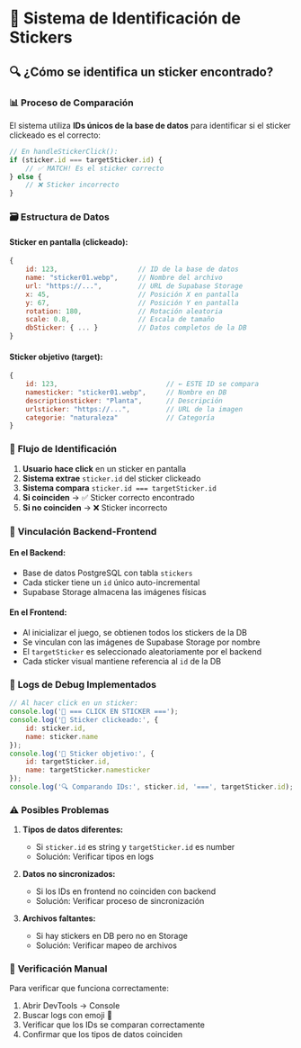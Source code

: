# 🎯 Sistema de Identificación de Stickers

## 🔍 ¿Cómo se identifica un sticker encontrado?

### 📊 **Proceso de Comparación**

El sistema utiliza **IDs únicos de la base de datos** para identificar si el sticker clickeado es el correcto:

```javascript
// En handleStickerClick():
if (sticker.id === targetSticker.id) {
    // ✅ MATCH! Es el sticker correcto
} else {
    // ❌ Sticker incorrecto
}
```

### 🗃️ **Estructura de Datos**

#### **Sticker en pantalla (clickeado):**
```javascript
{
    id: 123,                    // ID de la base de datos
    name: "sticker01.webp",     // Nombre del archivo
    url: "https://...",         // URL de Supabase Storage
    x: 45,                      // Posición X en pantalla
    y: 67,                      // Posición Y en pantalla
    rotation: 180,              // Rotación aleatoria
    scale: 0.8,                 // Escala de tamaño
    dbSticker: { ... }          // Datos completos de la DB
}
```

#### **Sticker objetivo (target):**
```javascript
{
    id: 123,                           // ← ESTE ID se compara
    namesticker: "sticker01.webp",     // Nombre en DB
    descriptionsticker: "Planta",      // Descripción
    urlsticker: "https://...",         // URL de la imagen
    categorie: "naturaleza"            // Categoría
}
```

### 🎯 **Flujo de Identificación**

1. **Usuario hace click** en un sticker en pantalla
2. **Sistema extrae** `sticker.id` del sticker clickeado
3. **Sistema compara** `sticker.id === targetSticker.id`
4. **Si coinciden** → ✅ Sticker correcto encontrado
5. **Si no coinciden** → ❌ Sticker incorrecto

### 🔗 **Vinculación Backend-Frontend**

#### **En el Backend:**
- Base de datos PostgreSQL con tabla `stickers`
- Cada sticker tiene un `id` único auto-incremental
- Supabase Storage almacena las imágenes físicas

#### **En el Frontend:**
- Al inicializar el juego, se obtienen todos los stickers de la DB
- Se vinculan con las imágenes de Supabase Storage por nombre
- El `targetSticker` es seleccionado aleatoriamente por el backend
- Cada sticker visual mantiene referencia al `id` de la DB

### 🧪 **Logs de Debug Implementados**

```javascript
// Al hacer click en un sticker:
console.log('🎯 === CLICK EN STICKER ===');
console.log('📝 Sticker clickeado:', {
    id: sticker.id,
    name: sticker.name
});
console.log('📝 Sticker objetivo:', {
    id: targetSticker.id,
    name: targetSticker.namesticker
});
console.log('🔍 Comparando IDs:', sticker.id, '===', targetSticker.id);
```

### ⚠️ **Posibles Problemas**

1. **Tipos de datos diferentes:**
   - Si `sticker.id` es string y `targetSticker.id` es number
   - Solución: Verificar tipos en logs

2. **Datos no sincronizados:**
   - Si los IDs en frontend no coinciden con backend
   - Solución: Verificar proceso de sincronización

3. **Archivos faltantes:**
   - Si hay stickers en DB pero no en Storage
   - Solución: Verificar mapeo de archivos

### 🔧 **Verificación Manual**

Para verificar que funciona correctamente:

1. Abrir DevTools → Console
2. Buscar logs con emoji 🎯
3. Verificar que los IDs se comparan correctamente
4. Confirmar que los tipos de datos coinciden
